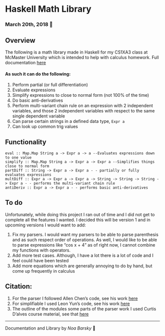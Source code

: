 # Haskell Math Library
### March 20th, 2018 :dash:


## Overview
The following is a math library made in Haskell for my CS1XA3 class at McMaster University which is intended to help with calculus homework. Full documentation [here](https://barskyn.github.io/CS1XA3/) 
#### As such it can do the following:
1. Perform partial (or full differentiation)
2. Evaluate expressions
3. Simplify expressions to close to normal form (not 100% of the time)
4. Do basic anti-derivatives
5. Perform multi-variant chain rule on an expression with 2 independent variables, and those 2 independent variables with respect to the same single dependent variable
6. Can parse certain strings in a defined data type, `Expr a`
7. Can look up common trig values
## Functionality
```
eval :: Map.Map String a -> Expr a -> a --Evaluates expressions down to one value
simplify :: Map.Map String a -> Expr a -> Expr a --Simplifies things close to normal form
partDiff :: String -> Expr a -> Expr a - - partially or fully evaluates expressions
multDiff :: Expr a -> Expr a -> Expr a -> String -> String -> String -> Expr a - - performs the multi-variant chain rule
antiDeriv :: Expr a -> Expr a - - performs basic anti-derivatives
```

## To do
Unfortunately, while doing this project I ran out of time and I did not get to complete all the features I wanted. I decided this will be version 1 and in upcoming versions I would want to add:
1. Fix my parsers. I would want my parsers to be able to parse parenthesis and as such respect order of operations. As well, I would like to be able to parse expressions like “cos x + 4” as of right now, I cannot combine my functions with operators.
2. Add more test cases. Although, I have a lot there is a lot of code and I feel could have been tested
3. Add more equations which are generally annoying to do by hand, but come up frequently in calculus

## Citation:
1. For the parser I followed Allen Chen’s code, see his work [here]( https://github.com/chenc118)
2. For simplifiable I used Leon Yun’s code, see his work [here]( https://github.com/yunc5)
3. The outline of the modules some parts of the parser work I used Curtis D’alves course material, see that [here](http://www.cas.mcmaster.ca/~dalvescb/#outline-container-org2a5d6f3)

---
Documentation and Library by *Noa Barsky* :information_desk_person:

